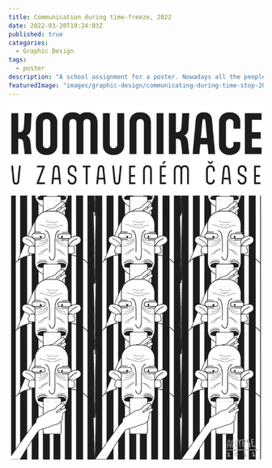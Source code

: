 ```yaml
---
title: Communication during time-freeze, 2022
date: 2022-03-20T19:24:03Z
published: true
categories:
  - Graphic Design
tags:
  - poster
description: "A school assignment for a poster. Nowadays all the people communicate via their phone and don’t notice the world around them."
featuredImage: "images/graphic-design/communicating-during-time-stop-2022.jpg"
---
```


![Communication during time-freeze](images/graphic-design/communicating-during-time-stop-2022.jpg)
